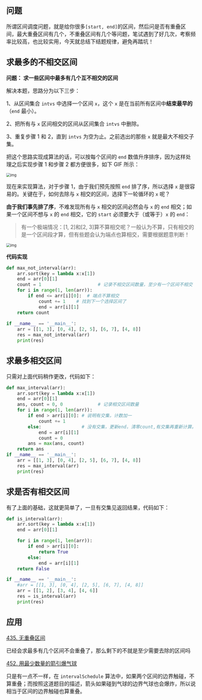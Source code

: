 ## 问题

所谓区间调度问题，就是给你很多`[start, end]`的区间，然后问是否有重叠区间，最大重叠区间有几个，不重叠区间有几个等问题，笔试遇到了好几次，考察频率比较高，也比较实用，今天就总结下结题规律，避免再踏坑！

## 求最多的不相交区间

**问题： 求一些区间中最多有几个互不相交的区间**

解决本题，思路分为以下三步：

1、从区间集合 `intvs` 中选择一个区间 `x`，这个 `x` 是在当前所有区间中**结束最早的**（`end` 最小）。

2、把所有与 `x` 区间相交的区间从区间集合 `intvs` 中删除。

3、重复步骤 1 和 2，直到 `intvs` 为空为止。之前选出的那些 `x` 就是最大不相交子集。

把这个思路实现成算法的话，可以按每个区间的 `end` 数值升序排序，因为这样处理之后实现步骤 1 和步骤 2 都方便很多，如下 GIF 所示：

<img src="https://labuladong.github.io/algo/images/interval/1.gif" alt="img" style="zoom:67%;" />

现在来实现算法，对于步骤 1，由于我们预先按照 `end` 排了序，所以选择 `x` 是很容易的。关键在于，如何去除与 `x` 相交的区间，选择下一轮循环的 `x` 呢？

**由于我们事先排了序**，不难发现所有与 `x` 相交的区间必然会与 `x` 的 `end` 相交；如果一个区间不想与 `x` 的 `end` 相交，它的 `start` 必须要大于（或等于）`x` 的 `end`：

> 有一个极端情况：[1, 2]和[2, 3]算不算相交呢？一般认为不算，只有相交的是一个区间段才算，但有些题会认为端点也算相交，需要根据题意判断！

<img src="https://labuladong.github.io/algo/images/interval/2.jpg" alt="img" style="zoom:67%;" />

**代码实现**

```python
def max_not_interval(arr):
    arr.sort(key = lambda x:x[1])
    end = arr[0][1]
    count = 1                     # 记录不相交区间数量，至少有一个区间不相交
    for i in range(1, len(arr)):
        if end <= arr[i][0]:  # 端点不算相交
            count += 1    # 找到下一个选择区间了
            end = arr[i][1]
    return count
    
if __name__ == '__main__':
    arr = [[1, 3], [0, 4], [2, 5], [6, 7], [4, 8]]
    res = max_not_interval(arr)
    print(res)
```

## 求最多相交区间

只需对上面代码稍作更改，代码如下：

```python
def max_interval(arr):
    arr.sort(key = lambda x:x[1])
    end = arr[0][1]
    ans, count = 0, 0             # 记录相交区间数量
    for i in range(1, len(arr)):
        if end > arr[i][0]: # 说明有交集，计数加一
            count += 1      
        else:               # 没有交集，更新end，清零count,有交集再重新计算。
            end = arr[i][1]
            count = 0
        ans = max(ans, count)
    return ans
if __name__ == '__main__':
    arr = [[1, 3], [0, 4], [2, 5], [6, 7], [4, 8]]
    res = max_interval(arr)
    print(res)
```

## 求是否有相交区间

有了上面的基础，这就更简单了，一旦有交集见返回结果，代码如下：

```python
def is_interval(arr):
    arr.sort(key = lambda x:x[1])
    end = arr[0][1]

    for i in range(1, len(arr)):
        if end > arr[i][0]:
            return True
        else:
            end = arr[i][1]
    return False

if __name__ == '__main__':
    #arr = [[1, 3], [0, 4], [2, 5], [6, 7], [4, 8]]
    arr = [[1, 2], [3, 4], [4, 6]]
    res = is_interval(arr)
    print(res)
```



## 应用

[435. 无重叠区间](https://leetcode.cn/problems/non-overlapping-intervals/)

已经会求最多有几个区间不会重叠了，那么剩下的不就是至少需要去除的区间吗

[452. 用最少数量的箭引爆气球](https://leetcode.cn/problems/minimum-number-of-arrows-to-burst-balloons/)

只是有一点不一样，在 `intervalSchedule` 算法中，如果两个区间的边界触碰，不算重叠；而按照这道题目的描述，箭头如果碰到气球的边界气球也会爆炸，所以说相当于区间的边界触碰也算重叠。


